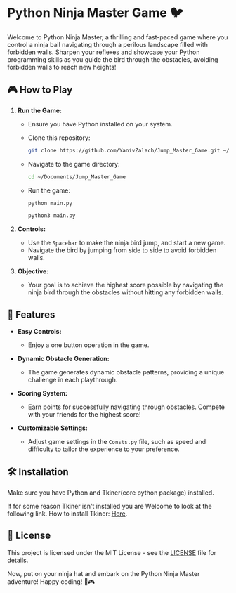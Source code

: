 # Python Ninja Master Game 🐦

Welcome to Python Ninja Master, a thrilling and fast-paced game where you control a ninja ball navigating through a perilous landscape filled with forbidden walls. Sharpen your reflexes and showcase your Python programming skills as you guide the bird through the obstacles, avoiding forbidden walls to reach new heights!

## 🎮 How to Play

1. **Run the Game:**
   - Ensure you have Python installed on your system.
   - Clone this repository:

     ```bash
     git clone https://github.com/YanivZalach/Jump_Master_Game.git ~/Documents/Jump_Master_Game
     ```

   - Navigate to the game directory:

     ```bash
     cd ~/Documents/Jump_Master_Game
     ```

   - Run the game:

     ```bash
     python main.py
     ```
     
     ```bash
     python3 main.py
     ```

2. **Controls:**
   - Use the `Spacebar` to make the ninja bird jump, and start a new game.
   - Navigate the bird by jumping from side to side to avoid forbidden walls.

3. **Objective:**
   - Your goal is to achieve the highest score possible by navigating the ninja bird through the obstacles without hitting any forbidden walls.

## 🚀 Features

- **Easy Controls:**
  - Enjoy a one button operation in the game.

- **Dynamic Obstacle Generation:**
  - The game generates dynamic obstacle patterns, providing a unique challenge in each playthrough.

- **Scoring System:**
  - Earn points for successfully navigating through obstacles. Compete with your friends for the highest score!

- **Customizable Settings:**
  - Adjust game settings in the `Consts.py` file, such as speed and difficulty to tailor the experience to your preference.

## 🛠️ Installation

Make sure you have Python and Tkiner(core python package) installed.

If for some reason Tkiner isn't installed you are Welcome to look at the following link. How to install Tkiner: [Here](https://www.geeksforgeeks.org/how-to-install-tkinter-on-linux/).

## 📜 License

This project is licensed under the MIT License - see the [LICENSE](LICENSE) file for details.

Now, put on your ninja hat and embark on the Python Ninja Master adventure! Happy coding! 🐍🎮
